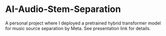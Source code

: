 # AI-Audio-Stem-Separation

A personal project where I deployed a pretrained hybrid transformer model for music source separation by Meta. 
See presentation link for details. 
